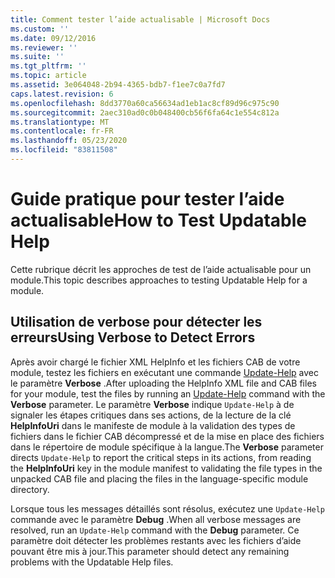 ```yaml
---
title: Comment tester l’aide actualisable | Microsoft Docs
ms.custom: ''
ms.date: 09/12/2016
ms.reviewer: ''
ms.suite: ''
ms.tgt_pltfrm: ''
ms.topic: article
ms.assetid: 3e064048-2b94-4365-bdb7-f1ee7c0a7fd7
caps.latest.revision: 6
ms.openlocfilehash: 8dd3770a60ca56634ad1eb1ac8cf89d96c975c90
ms.sourcegitcommit: 2aec310ad0c0b048400cb56f6fa64c1e554c812a
ms.translationtype: MT
ms.contentlocale: fr-FR
ms.lasthandoff: 05/23/2020
ms.locfileid: "83811508"
---
```

# <a name="how-to-test-updatable-help"></a><span data-ttu-id="6e5b2-102">Guide pratique pour tester l’aide actualisable</span><span class="sxs-lookup"><span data-stu-id="6e5b2-102">How to Test Updatable Help</span></span>

<span data-ttu-id="6e5b2-103">Cette rubrique décrit les approches de test de l’aide actualisable pour un module.</span><span class="sxs-lookup"><span data-stu-id="6e5b2-103">This topic describes approaches to testing Updatable Help for a module.</span></span>

## <a name="using-verbose-to-detect-errors"></a><span data-ttu-id="6e5b2-104">Utilisation de verbose pour détecter les erreurs</span><span class="sxs-lookup"><span data-stu-id="6e5b2-104">Using Verbose to Detect Errors</span></span>

<span data-ttu-id="6e5b2-105">Après avoir chargé le fichier XML HelpInfo et les fichiers CAB de votre module, testez les fichiers en exécutant une commande [Update-Help](/powershell/module/Microsoft.PowerShell.Core/Update-Help) avec le paramètre **Verbose** .</span><span class="sxs-lookup"><span data-stu-id="6e5b2-105">After uploading the HelpInfo XML file and CAB files for your module, test the files by running an [Update-Help](/powershell/module/Microsoft.PowerShell.Core/Update-Help) command with the **Verbose** parameter.</span></span> <span data-ttu-id="6e5b2-106">Le paramètre **Verbose** indique `Update-Help` à de signaler les étapes critiques dans ses actions, de la lecture de la clé **HelpInfoUri** dans le manifeste de module à la validation des types de fichiers dans le fichier CAB décompressé et de la mise en place des fichiers dans le répertoire de module spécifique à la langue.</span><span class="sxs-lookup"><span data-stu-id="6e5b2-106">The **Verbose** parameter directs `Update-Help` to report the critical steps in its actions, from reading the **HelpInfoUri** key in the module manifest to validating the file types in the unpacked CAB file and placing the files in the language-specific module directory.</span></span>

<span data-ttu-id="6e5b2-107">Lorsque tous les messages détaillés sont résolus, exécutez une `Update-Help` commande avec le paramètre **Debug** .</span><span class="sxs-lookup"><span data-stu-id="6e5b2-107">When all verbose messages are resolved, run an `Update-Help` command with the **Debug** parameter.</span></span> <span data-ttu-id="6e5b2-108">Ce paramètre doit détecter les problèmes restants avec les fichiers d’aide pouvant être mis à jour.</span><span class="sxs-lookup"><span data-stu-id="6e5b2-108">This parameter should detect any remaining problems with the Updatable Help files.</span></span>
